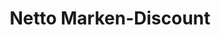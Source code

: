 ---
title: "Netto Marken-Discount"
url: /braunschweig/netto-marken-discount-elbestrasse/
shop: Supermarkt
---